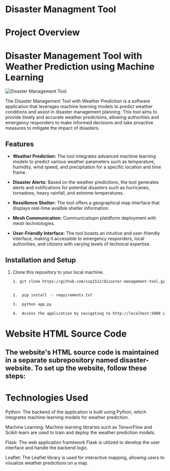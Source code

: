 # Disaster Managment Tool

# Project Overview


# Disaster Management Tool with Weather Prediction using Machine Learning

![Disaster Management Tool](images/tool_screenshot.png)

The Disaster Management Tool with Weather Prediction is a software application that leverages machine learning models to predict weather conditions and assist in disaster management planning. This tool aims to provide timely and accurate weather predictions, allowing authorities and emergency responders to make informed decisions and take proactive measures to mitigate the impact of disasters.

## Features

- **Weather Prediction:** The tool integrates advanced machine learning models to predict various weather parameters such as temperature, humidity, wind speed, and precipitation for a specific location and time frame.

- **Disaster Alerts:** Based on the weather predictions, the tool generates alerts and notifications for potential disasters such as hurricanes, tornadoes, heavy rainfall, and extreme temperatures.

- **Ressillence Shelter:** The tool offers a geographical map interface that displays real-time availble shelter information. 

- **Mesh Communication:** Communicatiupn platdform deployment with mesh technlologies.

- **User-Friendly Interface:** The tool boasts an intuitive and user-friendly interface, making it accessible to emergency responders, local authorities, and citizens with varying levels of technical expertise.

## Installation and Setup

1. Clone this repository to your local machine.
   ```bash
   1. git clone https://github.com/ssp1512/disaster-management-tool.git


   2.  pip install -r requirements.txt

   3.  python app.py

   4.  Access the application by navigating to http://localhost:5000 in your web browser.


# Website HTML Source Code
## The website's HTML source code is maintained in a separate subrepository named disaster-website. To set up the website, follow these steps:


# Technologies Used
Python: The backend of the application is built using Python, which integrates machine learning models for weather prediction.

Machine Learning: Machine learning libraries such as TensorFlow and Scikit-learn are used to train and deploy the weather prediction models.

Flask: The web application framework Flask is utilized to develop the user interface and handle the backend logic.

Leaflet: The Leaflet library is used for interactive mapping, allowing users to visualize weather predictions on a map.
